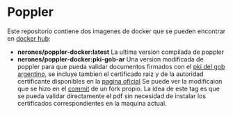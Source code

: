 # Poppler

Este repositorio contiene dos imagenes de docker que se pueden encontrar en
[docker hub](https://hub.docker.com/r/nerones/poppler-docker/):

* **nerones/poppler-docker:latest** La ultima version compilada de poppler
* **nerones/poppler-docker:pki-gob-ar** Una version modificada de poppler para
  que pueda validar documentos firmados con el [pki del gob argentino](https://pki.jgm.gov.ar/app/), se
  incluye tambien el certificado raiz y de la autoridad certificante disponibles en la [pagina oficial](https://pki.jgm.gov.ar/app/CertificateAuthority/RootCertificateDownload.aspx)
  Se puede ver la modificaion que se hizo en el [commit](https://github.com/nerones/poppler/commit/1bc1cffda53974210b9dbe846fa3f05a9618972b) de un fork propio.
  La idea de este tag es que se pueda validar directamente el pdf sin necesidad de instalar los certificados
  correspondientes en la maquina actual.



